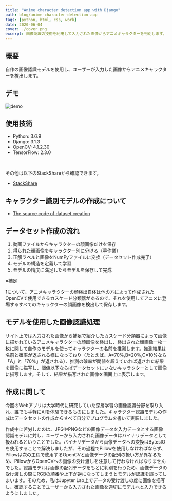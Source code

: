 ```yaml
---
title: "Anime character detection app with Django"
path: blog/anime-character-detection-app
tags: [python, html, css, work]
date: 2020-06-04
cover: ./cover.png
excerpt: 画像認識の技術を利用して入力された画像からアニメキャラクターを判別します。
---
```


## 概要

自作の画像認識モデルを使用し、ユーザーが入力した画像からアニメキャラクターを検出します。

## デモ

![demo](https://user-images.githubusercontent.com/43092452/114491169-198eb900-9c51-11eb-8f7a-d206cc291b8a.gif)

## 使用技術

- Python: 3.6.9
- Django: 3.1.3
- OpenCV: 4.1.2.30
- TensorFlow: 2.3.0

<br>

その他は以下のStackShareから確認できます。<br>
- [StackShare](https://stackshare.io/zaw/my-portfolio)

## キャラクター識別モデルの作成について

- [The source code of dataset creation](https://github.com/zoniha/create-anime-detection-dataset)


## データセット作成の流れ

1. 動画ファイルからキャラクターの顔画像だけを保存
2. 得られた顔画像をキャラクター別に分ける（手作業）
3. 正解ラベルと画像をNumPyファイルに変換（データセット作成完了）
4. モデルの構造を定義して学習
5. モデルの精度に満足したらモデルを保存して完成　　

※補足

1について、アニメキャラクターの顔検出自体は他の方によって作成されたOpenCVで使用できるカスケード分類器があるので、それを使用してアニメに登場するすべてのキャラクターの顔画像を検出して保存します。

## モデルを使用した画像認識処理

サイト上では入力された画像から補足で紹介したカスケード分類器によって画像に描かれているアニメキャラクターの顔画像を検出し、検出された顔画像一枚一枚に関して自作のモデルを使ってキャラクターの名前を推測します。推測結果は名前と確率が返される様になっており（たとえば、A=70%,B=20%,C=10%なら「A」と「70%」が返される）、推測の確率が閾値を超えていれば返された結果を画像に描写し、閾値以下ならばデータセットにいないキャラクターとして画像に描写します。そして、結果が描写された画像を画面上に表示します。

## 作成に関して
今回のWebアプリは大学時代に研究していた深層学習の画像認識分野を取り入れ、誰でも手軽にAIを体験できるものにしました。キャラクター認識モデルの作成はデータセットの作成からすべて自分でプログラムを書いて実装しました。

作成中に苦労したのは、JPGやPNGなどの画像データを入力データとする画像認識モデルに対し、ユーザーから入力された画像データはバイナリデータとして扱われるということでした。バイナリデータから画像データへの変換はBytesIOを使用することで解決しましたが、その過程でPillowを使用しなければならず、Pillowは次の工程で使用するOpenCVと画像データの配列の扱い方が異なるため、PillowからOpenCVへの画像の受け渡しを注意して行わなければなりませんでした。認識モデルは画像の配列データをもとに判別を行うため、画像データの受け渡しの際にRGBの順番や上下が逆になってしまうとモデルが認識を誤ってしまいます。そのため、私はJupyter Lab上でデータの受け渡しの度に画像を描写し、確認することでユーザーから入力された画像を適切にモデルへと入力できるようにしました。
